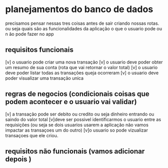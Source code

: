 # planejamentos do banco de dados
precisamos pensar nessas tres coisas antes de sair criando nossas rotas.
ou seja quais são as funcionalidades da aplicação o que o usuario pode ou n ão pode fazer no app

## requisitos funcionais

[v] o usuario pode criar uma nova transação
[v] o usuario deve poder obter um resumo de sua conta (rota que vai retornar o valor total)
[v] o usuario deve poder listar todas as transações queja ocorreram
[v] o usuario deve poder visualizar uma transação unica

## regras de negocios (condicionais coisas que podem acontecer e o usuario vai validar)

[v] a transação pode ser debito ou credito ou seja dinheiro entrando ou saindo do valor total
[v]deve ser possivel identificarmos o usuario entre as requisições (ou seja se dois usuarios usarem a aplicação não vamos impactar as transaçoes um do outro)
[v]o usuario so pode vizualizar transaçoes que ele criou.



## requisitos não funcionais (vamos adicionar depois )